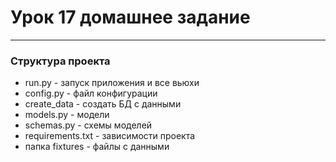 # Урок 17 домашнее задание
***
### Структура проекта
* run.py - запуск приложения и все вьюхи
* config.py - файл конфигурации
* create_data - создать БД с данными
* models.py - модели 
* schemas.py - схемы моделей
* requirements.txt - зависимости проекта
* папка fixtures - файлы с данными 